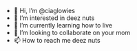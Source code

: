 - 👋 Hi, I’m @ciaglowies
- 👀 I’m interested in deez nuts
- 🌱 I’m currently learning how to live
- 💞️ I’m looking to collaborate on your mom
- 📫 How to reach me deez nuts

<!---
ciaglowies/ciaglowies is a ✨ special ✨ repository because its `README.md` (this file) appears on your GitHub profile.
You can click the Preview link to take a look at your changes.
--->

